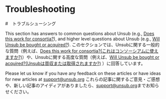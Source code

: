 # Troubleshooting
#　トラブルシューシング

This section has answers to common questions about Unsub (e.g., [Does this work for consortia?](does-this-work-for-consortia.md)), and higher level questions about Unsub (e.g., [Will Unsub be bought or acquired?](about-unsub/will-unsub-be-bought-or-acquired.md)).
このセクションでは、Unsubに関する一般的な質問（例えば、[Does this work for consortia?(これはコンソーシアムに使えますか?)](does-this-work-for-consortia.md)）や、Unsubに関する高度な質問（例えば、[Will Unsub be bought or acquired?(Unsubは買収または取得されますか?)](about-unsub/will-unsub-be-bought-or-acquired.md) ）に回答しています。


Please let us know if you have any feedback on these articles or have ideas for new articles at [support@unsub.org](mailto:support@unsub.org)
これらの記事に関するご意見・ご感想や、新しい記事のアイディアがありましたら、[support@unsub.org](mailto:support@unsub.org)までお知らせください。